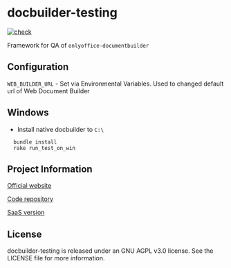# docbuilder-testing

[![check](https://github.com/ONLYOFFICE-QA/doc-builder-testing/actions/workflows/check.yml/badge.svg)](https://github.com/ONLYOFFICE-QA/doc-builder-testing/actions/workflows/check.yml)

Framework for QA of `onlyoffice-documentbuilder`

## Configuration

`WEB_BUILDER_URL` - Set via Environmental Variables.
  Used to changed default url of Web Document Builder

## Windows

* Install native docbuilder to `C:\`

```shell
  bundle install
  rake run_test_on_win
```

## Project Information

[Official website](https://www.onlyoffice.com)

[Code repository](https://github.com/ONLYOFFICE/doc-builder-testing "https://github.com/ONLYOFFICE/doc-builder-testing")

[SaaS version](https://www.onlyoffice.com)

## License

docbuilder-testing is released under an GNU AGPL v3.0 license.
See the LICENSE file for more information.
